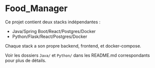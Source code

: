 
# Food_Manager

Ce projet contient deux stacks indépendantes :
- Java/Spring Boot/React/Postgres/Docker
- Python/Flask/React/Postgres/Docker

Chaque stack a son propre backend, frontend, et docker-compose.

Voir les dossiers `Java/` et `Python/` dans les README.md correspondants pour plus de détails.

